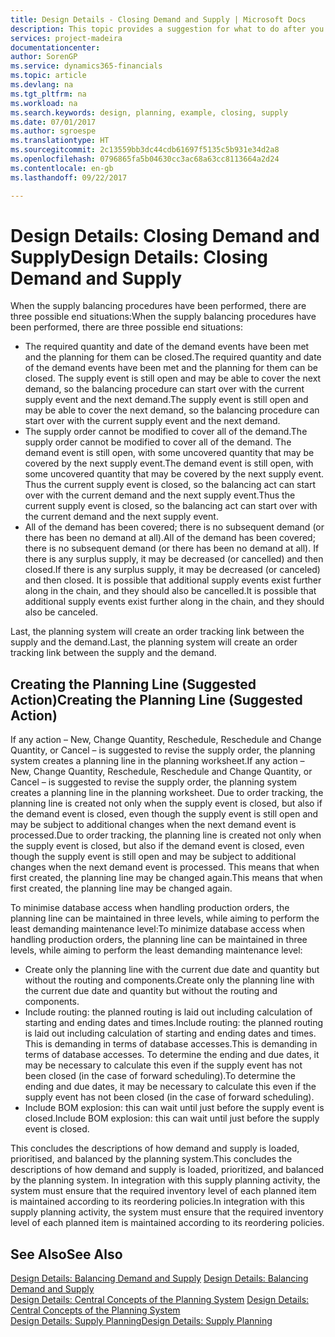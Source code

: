 ```yaml
---
title: Design Details - Closing Demand and Supply | Microsoft Docs
description: This topic provides a suggestion for what to do after you perform supply balancing procedures.
services: project-madeira
documentationcenter: 
author: SorenGP
ms.service: dynamics365-financials
ms.topic: article
ms.devlang: na
ms.tgt_pltfrm: na
ms.workload: na
ms.search.keywords: design, planning, example, closing, supply
ms.date: 07/01/2017
ms.author: sgroespe
ms.translationtype: HT
ms.sourcegitcommit: 2c13559bb3dc44cdb61697f5135c5b931e34d2a8
ms.openlocfilehash: 0796865fa5b04630cc3ac68a63cc8113664a2d24
ms.contentlocale: en-gb
ms.lasthandoff: 09/22/2017

---
```

# <a name="design-details-closing-demand-and-supply"></a><span data-ttu-id="82206-103">Design Details: Closing Demand and Supply</span><span class="sxs-lookup"><span data-stu-id="82206-103">Design Details: Closing Demand and Supply</span></span>
<span data-ttu-id="82206-104">When the supply balancing procedures have been performed, there are three possible end situations:</span><span class="sxs-lookup"><span data-stu-id="82206-104">When the supply balancing procedures have been performed, there are three possible end situations:</span></span>  
  
* <span data-ttu-id="82206-105">The required quantity and date of the demand events have been met and the planning for them can be closed.</span><span class="sxs-lookup"><span data-stu-id="82206-105">The required quantity and date of the demand events have been met and the planning for them can be closed.</span></span> <span data-ttu-id="82206-106">The supply event is still open and may be able to cover the next demand, so the balancing procedure can start over with the current supply event and the next demand.</span><span class="sxs-lookup"><span data-stu-id="82206-106">The supply event is still open and may be able to cover the next demand, so the balancing procedure can start over with the current supply event and the next demand.</span></span>  
* <span data-ttu-id="82206-107">The supply order cannot be modified to cover all of the demand.</span><span class="sxs-lookup"><span data-stu-id="82206-107">The supply order cannot be modified to cover all of the demand.</span></span> <span data-ttu-id="82206-108">The demand event is still open, with some uncovered quantity that may be covered by the next supply event.</span><span class="sxs-lookup"><span data-stu-id="82206-108">The demand event is still open, with some uncovered quantity that may be covered by the next supply event.</span></span> <span data-ttu-id="82206-109">Thus the current supply event is closed, so the balancing act can start over with the current demand and the next supply event.</span><span class="sxs-lookup"><span data-stu-id="82206-109">Thus the current supply event is closed, so the balancing act can start over with the current demand and the next supply event.</span></span>  
* <span data-ttu-id="82206-110">All of the demand has been covered; there is no subsequent demand (or there has been no demand at all).</span><span class="sxs-lookup"><span data-stu-id="82206-110">All of the demand has been covered; there is no subsequent demand (or there has been no demand at all).</span></span> <span data-ttu-id="82206-111">If there is any surplus supply, it may be decreased (or cancelled) and then closed.</span><span class="sxs-lookup"><span data-stu-id="82206-111">If there is any surplus supply, it may be decreased (or canceled) and then closed.</span></span> <span data-ttu-id="82206-112">It is possible that additional supply events exist further along in the chain, and they should also be cancelled.</span><span class="sxs-lookup"><span data-stu-id="82206-112">It is possible that additional supply events exist further along in the chain, and they should also be canceled.</span></span>  
  
<span data-ttu-id="82206-113">Last, the planning system will create an order tracking link between the supply and the demand.</span><span class="sxs-lookup"><span data-stu-id="82206-113">Last, the planning system will create an order tracking link between the supply and the demand.</span></span>  
  
## <a name="creating-the-planning-line-suggested-action"></a><span data-ttu-id="82206-114">Creating the Planning Line (Suggested Action)</span><span class="sxs-lookup"><span data-stu-id="82206-114">Creating the Planning Line (Suggested Action)</span></span>  
<span data-ttu-id="82206-115">If any action – New, Change Quantity, Reschedule, Reschedule and Change Quantity, or Cancel – is suggested to revise the supply order, the planning system creates a planning line in the planning worksheet.</span><span class="sxs-lookup"><span data-stu-id="82206-115">If any action – New, Change Quantity, Reschedule, Reschedule and Change Quantity, or Cancel – is suggested to revise the supply order, the planning system creates a planning line in the planning worksheet.</span></span> <span data-ttu-id="82206-116">Due to order tracking, the planning line is created not only when the supply event is closed, but also if the demand event is closed, even though the supply event is still open and may be subject to additional changes when the next demand event is processed.</span><span class="sxs-lookup"><span data-stu-id="82206-116">Due to order tracking, the planning line is created not only when the supply event is closed, but also if the demand event is closed, even though the supply event is still open and may be subject to additional changes when the next demand event is processed.</span></span> <span data-ttu-id="82206-117">This means that when first created, the planning line may be changed again.</span><span class="sxs-lookup"><span data-stu-id="82206-117">This means that when first created, the planning line may be changed again.</span></span>  
  
<span data-ttu-id="82206-118">To minimise database access when handling production orders, the planning line can be maintained in three levels, while aiming to perform the least demanding maintenance level:</span><span class="sxs-lookup"><span data-stu-id="82206-118">To minimize database access when handling production orders, the planning line can be maintained in three levels, while aiming to perform the least demanding maintenance level:</span></span>  
  
* <span data-ttu-id="82206-119">Create only the planning line with the current due date and quantity but without the routing and components.</span><span class="sxs-lookup"><span data-stu-id="82206-119">Create only the planning line with the current due date and quantity but without the routing and components.</span></span>  
* <span data-ttu-id="82206-120">Include routing: the planned routing is laid out including calculation of starting and ending dates and times.</span><span class="sxs-lookup"><span data-stu-id="82206-120">Include routing: the planned routing is laid out including calculation of starting and ending dates and times.</span></span> <span data-ttu-id="82206-121">This is demanding in terms of database accesses.</span><span class="sxs-lookup"><span data-stu-id="82206-121">This is demanding in terms of database accesses.</span></span> <span data-ttu-id="82206-122">To determine the ending and due dates, it may be necessary to calculate this even if the supply event has not been closed (in the case of forward scheduling).</span><span class="sxs-lookup"><span data-stu-id="82206-122">To determine the ending and due dates, it may be necessary to calculate this even if the supply event has not been closed (in the case of forward scheduling).</span></span>  
* <span data-ttu-id="82206-123">Include BOM explosion: this can wait until just before the supply event is closed.</span><span class="sxs-lookup"><span data-stu-id="82206-123">Include BOM explosion: this can wait until just before the supply event is closed.</span></span>  
  
<span data-ttu-id="82206-124">This concludes the descriptions of how demand and supply is loaded, prioritised, and balanced by the planning system.</span><span class="sxs-lookup"><span data-stu-id="82206-124">This concludes the descriptions of how demand and supply is loaded, prioritized, and balanced by the planning system.</span></span> <span data-ttu-id="82206-125">In integration with this supply planning activity, the system must ensure that the required inventory level of each planned item is maintained according to its reordering policies.</span><span class="sxs-lookup"><span data-stu-id="82206-125">In integration with this supply planning activity, the system must ensure that the required inventory level of each planned item is maintained according to its reordering policies.</span></span>  
  
## <a name="see-also"></a><span data-ttu-id="82206-126">See Also</span><span class="sxs-lookup"><span data-stu-id="82206-126">See Also</span></span>  
<span data-ttu-id="82206-127">[Design Details: Balancing Demand and Supply](design-details-balancing-demand-and-supply.md) </span><span class="sxs-lookup"><span data-stu-id="82206-127">[Design Details: Balancing Demand and Supply](design-details-balancing-demand-and-supply.md) </span></span>  
<span data-ttu-id="82206-128">[Design Details: Central Concepts of the Planning System](design-details-central-concepts-of-the-planning-system.md) </span><span class="sxs-lookup"><span data-stu-id="82206-128">[Design Details: Central Concepts of the Planning System](design-details-central-concepts-of-the-planning-system.md) </span></span>  
[<span data-ttu-id="82206-129">Design Details: Supply Planning</span><span class="sxs-lookup"><span data-stu-id="82206-129">Design Details: Supply Planning</span></span>](design-details-supply-planning.md)
